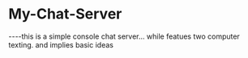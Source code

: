 # My-Chat-Server
----this is a simple console chat server... while featues two computer texting. and implies basic ideas
